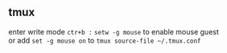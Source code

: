 ## tmux  
enter write mode
`ctr+b :`  `setw -g mouse` to enable mouse  guest    
or add `set -g mouse on` to `tmux source-file ~/.tmux.conf`    
